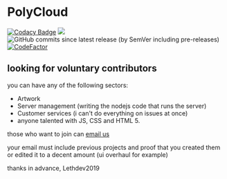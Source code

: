 # PolyCloud
[![Codacy Badge](https://api.codacy.com/project/badge/Grade/3d1b0134e6f848f0a1959d0045cc01b3)](https://app.codacy.com/gh/Poly-Development/PolyCloud?utm_source=github.com&utm_medium=referral&utm_content=Poly-Development/PolyCloud&utm_campaign=Badge_Grade_Dashboard)
![](https://img.shields.io/website?down_color=red&down_message=Offline&style=flat&up_color=green&up_message=Online&url=https%3A%2F%2Fpolycloud.herokuapp.com) ![GitHub commits since latest release (by SemVer including pre-releases)](https://img.shields.io/github/commits-since/Poly-Development/PolyCloud/latest?color=dark%20green&include_prereleases&sort=semver&style=flat) [![CodeFactor](https://www.codefactor.io/repository/github/poly-development/polycloud/badge)](https://www.codefactor.io/repository/github/poly-development/polycloud)
## looking for voluntary contributors
you can have any of the following sectors:
* Artwork
* Server management (writing the nodejs code that runs the server)
* Customer services (i can't do everything on issues at once)
* anyone talented with JS, CSS and HTML 5.

those who want to join can [email us](mailto:poly.development@outlook.com)

your email must include previous projects and proof that you created them or edited it to a decent amount (ui overhaul for example)

thanks in advance,
Lethdev2019
